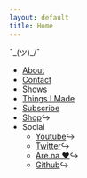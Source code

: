```yaml
---
layout: default
title: Home
---
```

¯\_(ツ)_/¯  
* [About](about) 
* [Contact](contact)  
* [Shows](shows)  
* [Things I Made](things-i-made)  
* [Subscribe](subscribe)
* [Shop](https://arcangelsurfware.biz/)↪      
* Social  
  * [Youtube](https://www.youtube.com/user/coryarcangel)↪ 
  * [Twitter](https://twitter.com/cory_arcangel)↪
  * [Are.na ❤️](https://www.are.na/cory-arcangel)↪ 
  * [Github](https://github.com/coryarcangel)↪  